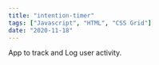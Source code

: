 ```yaml
---
title: "intention-timer"
tags: ["Javascript", "HTML", "CSS Grid"]
date: "2020-11-18"
---
```


App to track and Log user activity.